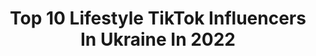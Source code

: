 ---
title: Top 10 Lifestyle TikTok Influencers In Ukraine In 2022
description: >-
  Find top lifestyle TikTok influencers in Ukraine in 2022. Most popular hashtags: #lifestyle #fyp #life #love.
platform: TikTok
hits: 8
text_top: Analyze the best TikTok accounts on inBeat.
text_bottom: Our platform holds 8 TikTok influencers like this in Ukraine for you to pitch.
profiles:
  - username: ".kovalskiy.a"
    fullname: >-
      Ковальський 🥴
    bio: >-
      Тупо lifestyle ❤️ 🕴️
    location: "Ukraine"
    followers: 57400
    engagement: 1929
    commentsToLikes: 0.038071
    id: ckb8zy2kffruo0j238ujc8gu5
    verified: false
    hashtags: "#usa, #ukraine, #fun, #fyp"
  - username: "lesha_1711"
    fullname: >-
      lesha_1711
    bio: >-
      16+⚠️Сарказм извилистый lifestyle.Ирония особой степени!Всем Добра
    location: "Ukraine"
    followers: 7577
    engagement: 287
    commentsToLikes: 0.022687
    id: cka84qcpwuu5l0i78exsn5jrg
    verified: false
    hashtags: "#20ft, #tavron, #latvia, #hatch"
  - username: "asuna_yuuki333"
    fullname: >-
      asuna_yuuki333
    bio: >-
      circus artist 🎪 сотрудничество👇
    location: "Ukraine"
    followers: 54200
    engagement: 950
    commentsToLikes: 0.012645
    id: ck94finanbtjy0j78d7hof8qp
    verified: false
    hashtags: ""
  - username: "djmilana"
    fullname: >-
      Dj Milana
    bio: >-
      🎧TOPLESS-Dj🌴IBIZA-Dj🇪🇸known in 35 countries 😌Insta: @tdjmilana
    location: "Ukraine"
    followers: 73500
    engagement: 235
    commentsToLikes: 0.012033
    id: ckai38d0eixp30i782xlsrde1
    verified: false
    hashtags: "#tdjmilana, #lifestyle, #djmilana, #tattoed"
  - username: "aerial.hacker"
    fullname: >-
      aerial.hacker
    bio: >-
      Aerialist. Aerial silks & aerial straps instructor. From Ukraine 🇺🇦
    location: "Ukraine"
    followers: 12000
    engagement: 1361
    commentsToLikes: 0.024344
    id: ck8adhi1468xp0j786srnhnfz
    verified: false
    hashtags: "#aerial, #slowmo, #acrobatics, #aerialist"
  - username: "do0rdo"
    fullname: >-
      Liizavettaa
    bio: >-
      Life of an actress💃🏽🎭 Currently in Ukraine 🇺🇦
    location: "Ukraine"
    followers: 2895
    engagement: 837
    commentsToLikes: 0.147574
    id: ck9rp5jq3fv0p0j789nvwpc9p
    verified: false
    hashtags: "#stayathome, #blindinglights, #foryou, #actress"
  - username: "yuriy.rybak"
    fullname: >-
      Yuriy_Rybak
    bio: >-
      📈Investor 🎬Blogger 🚀Entrepreneur 🌍Traveling The World 🎥29K On YouTube
    location: "Ukraine"
    followers: 6926
    engagement: 532
    commentsToLikes: 0.020330
    id: ckceli3iivcw80j23t1fq05nd
    verified: false
    hashtags: "#couple, #relationship, #montenegro, #view"
  - username: "telegram.girl"
    fullname: >-
      sexy
    bio: >-
      No bio yet
    location: "Ukraine"
    followers: 30400
    engagement: 600
    commentsToLikes: 0.010269
    id: ck8s5bah5f4370j78eiwb2ap3
    verified: false
    hashtags: "#bikinibabe, #swimwear, #bikinigirls, #beach"
---